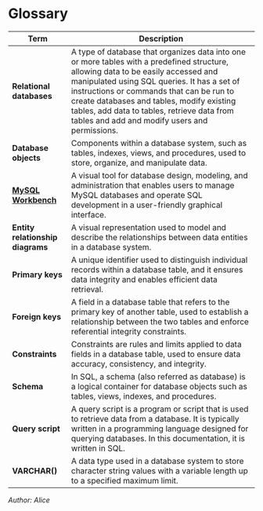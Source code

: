 # Glossary

| **Term**                      | **Description** |
| ----------------------------- | --------------------------- |
| **Relational databases** | A type of database that organizes data into one or more tables with a predefined structure, allowing data to be easily accessed and manipulated using SQL queries. It has a set of instructions or commands that can be run to create databases and tables, modify existing tables, add data to tables, retrieve data from tables and add and modify users and permissions. |
| **Database objects**     | Components within a database system, such as tables, indexes, views, and procedures, used to store, organize, and manipulate data. |
| [**MySQL Workbench**](https://www.mysql.com/products/workbench/) | A visual tool for database design, modeling, and administration that enables users to manage MySQL databases and operate SQL development in a user-friendly graphical interface. |
| **Entity relationship diagrams** | A visual representation used to model and describe the relationships between data entities in a database system. |
| **Primary keys** | A unique identifier used to distinguish individual records within a database table, and it ensures data integrity and enables efficient data retrieval. |
| **Foreign keys** | A field in a database table that refers to the primary key of another table, used to establish a relationship between the two tables and enforce referential integrity constraints. |
| **Constraints** | Constraints are rules and limits applied to data fields in a database table, used to ensure data accuracy, consistency, and integrity. |
| **Schema**               | In SQL, a schema (also referred as database) is a logical container for database objects such as tables, views, indexes, and procedures. |
| **Query script**         | A query script is a program or script that is used to retrieve data from a database. It is typically written in a programming language designed for querying databases. In this documentation, it is written in SQL. |
| **VARCHAR()** | A data type used in a database system to store character string values with a variable length up to a specified maximum limit. |

_Author: Alice_